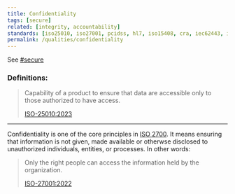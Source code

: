 ```yaml
---
title: Confidentiality
tags: [secure]
related: [integrity, accountability]
standards: [iso25010, iso27001, pcidss, hl7, iso15408, cra, iec62443, iso25024, gdpr, sox]
permalink: /qualities/confidentiality
---
```


See [#secure](/tag-secure)

### Definitions:


>Capability of a product to ensure that data are accessible only to those authorized to have access.
>
>[ISO-25010:2023](/references/#iso-25010-2023)

<hr class="with-no-margin"/>

Confidentiality is one of the core principles in [ISO 2700](https://www.iso.org/standard/27001). 
It means ensuring that information is not given, made available or otherwse disclosed to unauthorized individuals, entities, or processes.
In other words:

>Only the right people can access the information held by the organization.
>
>[ISO-27001:2022](https://www.iso.org/standard/27001)